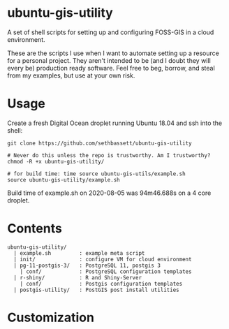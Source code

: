 # ubuntu-gis-utility

A set of shell scripts for setting up and configuring FOSS-GIS in a cloud environment.  
  
These are the scripts I use when I want to automate setting up a resource for a personal project. They aren't intended to be (and I doubt they will every be) production ready software. Feel free to beg, borrow, and steal from my examples, but use at your own risk.  
 


# Usage  
  
Create a fresh Digital Ocean droplet running Ubuntu 18.04 and ssh into the shell:  
  
```  
git clone https://github.com/sethbassett/ubuntu-gis-utility

# Never do this unless the repo is trustworthy. Am I trustworthy?
chmod -R +x ubuntu-gis-utility/

# for build time: time source ubuntu-gis-utils/example.sh
source ubuntu-gis-utility/example.sh
```  

Build time of example.sh on 2020-08-05 was 94m46.688s on a 4 core droplet.


# Contents  
```  
ubuntu-gis-utility/  
  | example.sh         : example meta script  
  | init/              : configure VM for cloud environment
  | pg-11-postgis-3/   : PostgreSQL 11, postgis 3
    | conf/            : PostgreSQL configuration templates
  | r-shiny/           : R and Shiny-Server
    | conf/            : Postgis configuration templates
  | postgis-utility/   : PostGIS post install utilities
```  
  
# Customization  
  


